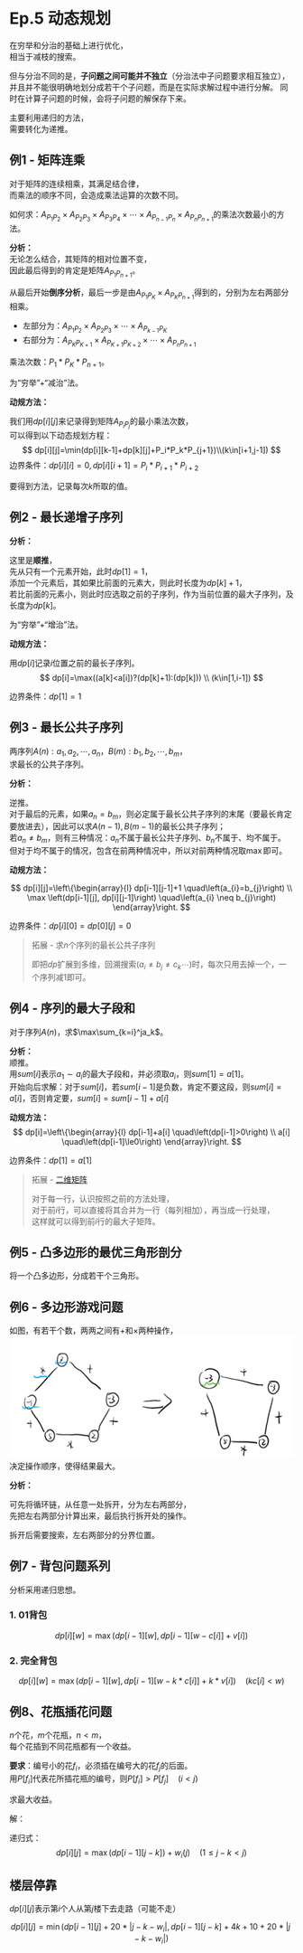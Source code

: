 # Ep.5 动态规划

在穷举和分治的基础上进行优化，  
相当于减枝的搜索。

但与分治不同的是，**子问题之间可能并不独立**（分治法中子问题要求相互独立），  
并且并不能很明确地划分成若干个子问题，而是在实际求解过程中进行分解。
同时在计算子问题的时候，会将子问题的解保存下来。

主要利用递归的方法，  
需要转化为递推。

## 例1 - 矩阵连乘

对于矩阵的连续相乘，其满足结合律，  
而乘法的顺序不同，会造成乘法运算的次数不同。

如何求：$A_{P_1P_2}\times A_{P_2P_3}\times A_{P_3P_4}\times\cdots\times A_{P_{n-1}P_n}\times A_{P_nP_{n+1}}$的乘法次数最小的方法。

**分析：**  
无论怎么结合，其矩阵的相对位置不变，  
因此最后得到的肯定是矩阵$A_{P_1P_{n+1}}$。

从最后开始**倒序分析**，最后一步是由$A_{P_1 P_K}\times A_{P_K P_{n+1}}$得到的，分别为左右两部分相乘。

* 左部分为：$A_{P_1P_2}\times A_{P_2P_3}\times\cdots\times A_{P_{k-1}P_K}$
* 右部分为：$A_{P_KP_{K+1}}\times A_{P_{K+1}P_{K+2}}\times\cdots\times A_{P_nP_{n+1}}$

乘法次数：$P_1*P_K*P_{n+1}$。

为“穷举”+“减治”法。

**动规方法：**

我们用$dp[i][j]$来记录得到矩阵$A_{P_iP_j}$的最小乘法次数，  
可以得到以下动态规划方程：
$$
dp[i][j]=\min(dp[i][k-1]+dp[k][j]+P_i*P_k*P_{j+1})\\(k\in[i+1,j-1])
$$
边界条件：$dp[i][i]=0, dp[i][i+1]=P_i*P_{i+1}*P_{i+2}$

要得到方法，记录每次$k$所取的值。

## 例2 - 最长递增子序列

**分析：**

这里是**顺推**，  
先从只有一个元素开始，此时$dp[1]=1$，  
添加一个元素后，其如果比前面的元素大，则此时长度为$dp[k]+1$，  
若比前面的元素小，则此时应选取之前的子序列，作为当前位置的最大子序列，及长度为$dp[k]$。

为“穷举”+“增治”法。

**动规方法：**

用$dp[i]$记录$i$位置之前的最长子序列。
$$
dp[i]=\max((a[k]<a[i])?(dp[k]+1):(dp[k])) \\
(k\in[1,i-1])
$$

边界条件：$dp[1]=1$

## 例3 - 最长公共子序列

两序列$A(n):a_1,a_2,\cdots,a_n$，$B(m):b_1,b_2,\cdots,b_m$，  
求最长的公共子序列。

**分析：**

逆推。  
对于最后的元素，如果$a_n=b_m$，则必定属于最长公共子序列的末尾（要最长肯定要放进去），因此可以求$A(n-1),B(m-1)$的最长公共子序列；  
若$a_n\ne b_m$，则有三种情况：$a_n$不属于最长公共子序列、$b_n$不属于、均不属于。  
但对于均不属于的情况，包含在前两种情况中，所以对前两种情况取$\max$即可。

**动规方法：**

$$
dp[i][j]=\left\{\begin{array}{l}
dp[i-1][j-1]+1 \quad\left(a_{i}=b_{j}\right) \\
\max \left(dp[i-1][j], dp[i][j-1]\right) \quad\left(a_{i} \neq b_{j}\right)
\end{array}\right.
$$

边界条件：$dp[i][0]=dp[0][j]=0$

> 拓展 - 求$n$个序列的最长公共子序列
>
> 即把$dp$扩展到多维，回溯搜索$(a_i\ne b_j\ne c_k\cdots)$时，每次只用去掉一个，一个序列减$1$即可。

## 例4 - 序列的最大子段和

对于序列$A(n)$，求$\max\sum_{k=i}^ja_k$。

**分析：**  
顺推。  
用$sum[i]$表示$a_1\sim a_i$的最大子段和，并必须取$a_i$，则$sum[1]=a[1]$。  
开始向后求解：对于$sum[i]$，若$sum[i-1]$是负数，肯定不要这段，则$sum[i]=a[i]$，否则肯定要，$sum[i]=sum[i-1]+a[i]$

**动规方法：**
$$
dp[i]=\left\{\begin{array}{l}
dp[i-1]+a[i] \quad\left(dp[i-1]>0\right) \\
a[i] \quad\left(dp[i-1]\le0\right)
\end{array}\right.
$$

边界条件：$dp[1]=a[1]$

> 拓展 - [二维矩阵](http://poj.org/problem?id=1050)
>
> 对于每一行，认识按照之前的方法处理，  
> 对于前$i$行，可以直接将其合并为一行（每列相加），再当成一行处理，  
> 这样就可以得到前$i$行的最大子矩阵。

## 例5 - 凸多边形的最优三角形剖分

将一个凸多边形，分成若干个三角形。

## 例6 - 多边形游戏问题

如图，有若干个数，两两之间有$+$和$\times$两种操作，
![多边形游戏](images/5-Dynamic_Program--04-20_15-10-47.png)  
决定操作顺序，使得结果最大。

**分析：**

可先将循环链，从任意一处拆开，分为左右两部分，  
先把左右两部分计算出来，最后执行拆开处的操作。

拆开后需要搜索，左右两部分的分界位置。

## 例7 - 背包问题系列

分析采用递归思想。

### 1. 01背包

$$
dp[i][w]=\max(dp[i-1][w],dp[i-1][w-c[i]]+v[i])
$$

### 2. 完全背包

$$
dp[i][w]=\max(dp[i-1][w],dp[i-1][w-k*c[i]]+k*v[i]) \quad(kc[i]<w)
$$

## 例8、花瓶插花问题

$n$个花，$m$个花瓶，$n<m$，  
每个花插到不同花瓶都有一个收益。

**要求**：编号小的花$f_i$，必须插在编号大的花$f_j$的后面。  
用$P[f_i]$代表花所插花瓶的编号，则$P[f_i]>P[f_j]\quad(i<j)$

求最大收益。

解：

递归式：
$$
dp[i][j]=\max(dp[i-1][j-k])+w_i(j)\quad(1\le j -k<j)
$$

## 楼层停靠

$dp[i][j]$表示第$i$个人从第$j$楼下去走路（可能不走）

$$
dp[i][j]=\min(dp[i-1][j]+20*|j-k-w_i|,dp[i-1][j-k]+4k+10+20*|j-k-w_i|)
$$